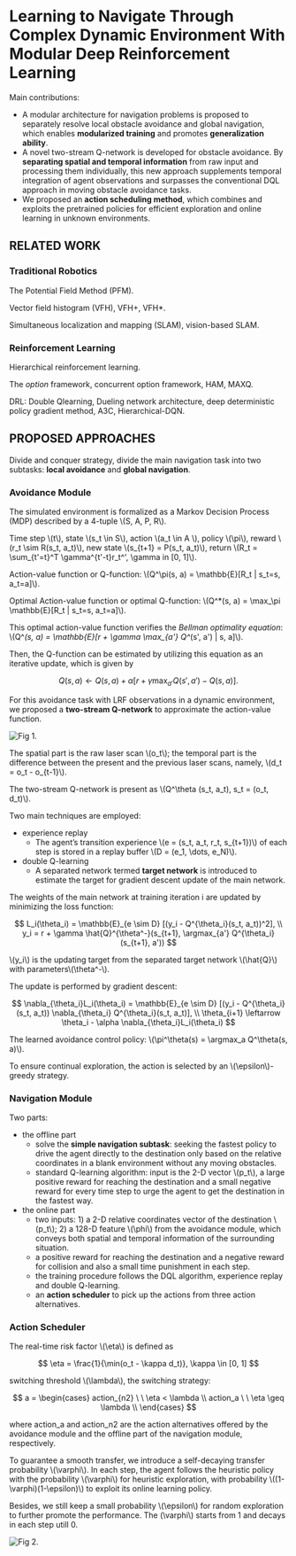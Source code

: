 # Learning to Navigate Through Complex Dynamic Environment With Modular Deep Reinforcement Learning

Main contributions:

* A modular architecture for navigation problems is proposed to separately resolve local obstacle avoidance and global navigation, which enables **modularized training** and promotes **generalization ability**.
* A novel two-stream Q-network is developed for obstacle avoidance. By **separating spatial and temporal information** from raw input and processing them individually, this new approach supplements temporal integration of agent observations and surpasses the conventional DQL approach in moving obstacle avoidance tasks.
* We proposed an **action scheduling method**, which combines and exploits the pretrained policies for efficient exploration and online learning in unknown environments.

## RELATED WORK

### Traditional Robotics

The Potential Field Method (PFM).

Vector field histogram (VFH), VFH+, VFH*.

Simultaneous localization and mapping (SLAM), vision-based SLAM.

### Reinforcement Learning

Hierarchical reinforcement learning.

The *option* framework, concurrent option framework, HAM, MAXQ.

DRL: Double Qlearning, Dueling network architecture, deep deterministic policy gradient method, A3C, Hierarchical-DQN.

## PROPOSED APPROACHES

Divide and conquer strategy, divide the main navigation task into two subtasks: **local avoidance** and **global navigation**.

### Avoidance Module

The simulated environment is formalized as a Markov Decision Process (MDP) described by a 4-tuple \\(S, A, P, R\\).

Time step \\(t\\), state \\(s_t \in S\\), action \\(a_t \in A \\), policy \\(\pi\\), reward \\(r_t \sim R(s_t, a_t)\\), new state \\(s_{t+1} = P(s_t, a_t)\\), return \\(R_t = \sum_{t'=t}^T \gamma^{t'-t}r_t^', \gamma in [0, 1]\\).

Action-value function or Q-function: \\(Q^\pi(s, a) = \mathbb{E}[R_t | s_t=s, a_t=a]\\).

Optimal Action-value function or optimal Q-function: \\(Q^*(s, a) = \max_\pi \mathbb{E}[R_t | s_t=s, a_t=a]\\).

This optimal action-value function verifies the *Bellman optimality equation*: \\(Q^*(s, a) = \mathbb{E}[r + \gamma \max_{a'} Q^*(s', a') | s, a]\\).

Then, the Q-function can be estimated by utilizing this equation as an iterative update, which is given by

$$
Q(s, a) \leftarrow Q(s, a) + \alpha [r + \gamma \max_{a'} Q(s', a') - Q(s, a)].
$$

For this avoidance task with LRF observations in a dynamic environment, we proposed a **two-stream Q-network** to approximate the action-value function.

![Fig 1.](assets/nav_dyn_env-1.png)

The spatial part is the raw laser scan \\(o_t\\); the temporal part is the difference between the present and the previous laser scans, namely, \\(d_t = o_t - o_{t-1}\\).

The two-stream Q-network is present as \\(Q^\theta (s_t, a_t), s_t = (o_t, d_t)\\).

Two main techniques are employed:

* experience replay
  * The agent’s transition experience \\(e = (s_t, a_t, r_t, s_{t+1})\\) of each step is stored in a replay buffer \\(D = (e_1, \dots, e_N)\\).
* double Q-learning
  * A separated network termed **target network** is introduced to estimate the target for gradient descent update of the main network.

The weights of the main network at training iteration i are updated by minimizing the loss function:

$$
L_i(\theta_i) = \mathbb{E}_{e \sim D} [(y_i - Q^{\theta_i}(s_t, a_t))^2], \\
y_i = r + \gamma \hat{Q}^{\theta^-}(s_{t+1}, \argmax_{a'} Q^{\theta_i}(s_{t+1}, a'))
$$

\\(y_i\\) is the updating target from the separated target network \\(\hat{Q}\\) with parameters\\(\theta^-\\).

The update is performed by gradient descent:

$$
\nabla_{\theta_i}L_i(\theta_i) = \mathbb{E}_{e \sim D} [(y_i - Q^{\theta_i}(s_t, a_t)) \nabla_{\theta_i} Q^{\theta_i}(s_t, a_t)], \\
\theta_{i+1} \leftarrow \theta_i - \alpha \nabla_{\theta_i}L_i(\theta_i)
$$

The learned avoidance control policy: \\(\pi^\theta(s) = \argmax_a Q^\theta(s, a)\\).

To ensure continual exploration, the action is selected by an \\(\epsilon\\)-greedy strategy.

### Navigation Module

Two parts:

* the offline part
  * solve the **simple navigation subtask**: seeking the fastest policy to drive the agent directly to the destination only based on the relative coordinates in a blank environment without any moving obstacles.
  * standard Q-learning algorithm: input is the 2-D vector \\(p_t\\), a large positive reward for reaching the destination and a small negative reward for every time step to urge the agent to get the destination in the fastest way.
* the online part
  * two inputs: 1) a 2-D relative coordinates vector of the destination \\(p_t\\); 2) a 128-D feature \\(\phi\\) from the avoidance module, which conveys both spatial and temporal information of the surrounding situation.
  * a positive reward for reaching the destination and a negative reward for collision and also a small time punishment in each step.
  * the training procedure follows the DQL algorithm, experience replay and double Q-learning.
  * an **action scheduler** to pick up the actions from three action alternatives.

### Action Scheduler

The real-time risk factor \\(\eta\\) is defined as

$$
\eta = \frac{1}{\min(o_t - \kappa d_t)}, \kappa \in [0, 1]
$$

switching threshold \\(\lambda\\), the switching strategy:

$$
a = \begin{cases}
    action_{n2} \ \ \eta < \lambda \\
    action_a \ \ \eta \geq \lambda \\
\end{cases}
$$

where action_a and action_n2 are the action alternatives offered by the avoidance module and the offline part of the navigation module, respectively. 

To guarantee a smooth transfer, we introduce a self-decaying transfer probability \\(\varphi\\). In each step, the agent follows the heuristic policy with the probability \\(\varphi\\) for heuristic exploration, with probability \\((1-\varphi)(1-\epsilon)\\) to exploit its online learning policy.

Besides, we still keep a small probability \\(\epsilon\\) for random exploration to further promote the performance. The (\varphi\\) starts from 1 and decays in each step utill 0.

![Fig 2.](assets/nav_dyn_env-2.png)

